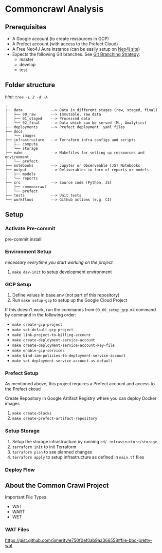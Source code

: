 # Commoncrawl Analysis

## Prerequisites
- A Google account (to create ressources in GCP)
- A Prefect account (with access to the Prefect Cloud)
- A Free Neo4J Aura instance (can be easily setup on [Neo4j site](https://console.neo4j.io/))
- Expects the following Git branches. See [Git Branching Strategy](https://github.com/m-p-esser/common_crawl/blob/master/docs/images/Data_Engineering_Git_Branching_Strategy.png):
  - master
  - develop
  - test 

## Folder structure

*hint: `tree -L 2 -d -A`* 

```
.
├── data             --> Data in different stages (raw, staged, final)
│   ├── 00_raw       --> Immutable, raw data
│   ├── 01_staged    --> Processed data
│   └── 02_final     --> Data which can be served (ML, Analytics)
├── deployments      --> Prefect deployment .yaml files
├── docs
│   └── images
├── infrastructure   --> Terraform infra configs and scripts
│   ├── compute
│   └── storage
├── make             --> Makefiles for setting up ressources and environment
│   └── prefect
├── notebooks        --> Jupyter or Observeable (JS) Notebooks
├── output           --> Deliverables in form of reports or models
│   ├── models
│   └── reports
├── src              --> Source code (Python, JS)
│   ├── commoncrawl
│   └── prefect
├── tests            --> Unit tests
└── workflows        --> Github actions (e.g. CI)
```

## Setup

### Activate Pre-commit 
pre-commit install

### Environment Setup
*necessary everytime you start working on the project*
1. `make dev-init` to setup development environment

### GCP Setup
1. Define values in base.env (not part of this repository)
2. Run `make setup-gcp` to setup up the Google Cloud Project

If this doesn't work, run the commands from `00_00_setup_gcp.mk` command by command in the following order:
- `make create-gcp-project`
- `make set-default-gcp-project`
- `make link-project-to-billing-account`
- `make create-deployment-service-account`
- `make create-deployment-service-account-key-file`
- `make enable-gcp-services`
- `make bind-iam-policies-to-deployment-service-account`
- `make set-deployment-service-account-as-default`

### Prefect Setup
As mentioned above, this project requires a Prefect account and access to the Prefect ckoud

Create Repository in Google Artifact Registry where you can deploy Docker images
1. `make create-blocks`
2. `make create-prefect-artifact-repository`

### Setup Storage
1. Setup the storage infrastructure by running
`cd/.infrastructure/storage`
2. `terraform init` to init Terraform
3. `terraform plan` to see planned changes
4. `terraform apply` to setup infrastructure as defined in `main.tf` files

### Deploy Flow

## About the Common Crawl Project

Important File Types
- WAT
- WART
- WET

### WAT Files
https://gist.github.com/Smerity/e750f0ef0ab9aa366558#file-bbc-pretty-wat
